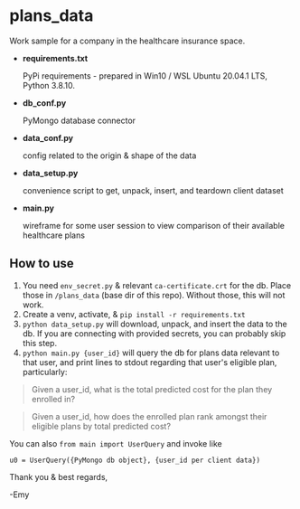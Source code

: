 # plans_data

Work sample for a company in the healthcare insurance space.


- **requirements.txt**

    PyPi requirements - prepared in Win10 / WSL Ubuntu 20.04.1 LTS, Python 3.8.10.    
- **db_conf.py**

    PyMongo database connector
- **data_conf.py**

    config related to the origin & shape of the data 
- **data_setup.py**

    convenience script to get, unpack, insert, and teardown client dataset
- **main.py**

    wireframe for some user session to view comparison of their available healthcare plans


## How to use

1. You need `env_secret.py` & relevant `ca-certificate.crt` for the db. Place those in `/plans_data` (base dir of this repo). Without those, this will not work.
2. Create a venv, activate, & `pip install -r requirements.txt`
3. `python data_setup.py` will download, unpack, and insert the data to the db. If you are connecting with provided secrets, you can probably skip this step.
4. `python main.py {user_id}` will query the db for plans data relevant to that user, and print lines to stdout regarding that user's eligible plan, particularly:

>Given a user_id, what is the total predicted cost for the plan they enrolled in? 

>Given a user_id, how does the enrolled plan rank amongst their eligible plans by total predicted cost?


You can also `from main import UserQuery` and invoke like

 `u0 = UserQuery({PyMongo db object}, {user_id per client data})`


Thank you & best regards,

-Emy